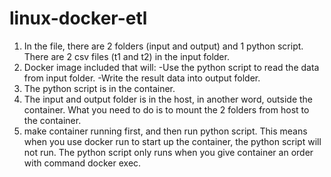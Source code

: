# linux-docker-etl



1. In the file, there are 2 folders (input and output) and 1 python script. There are 2 csv files (t1 and t2) in the input folder.
2. Docker image included that will:
    -Use the python script to read the data from input folder.
    -Write the result data into output folder.
3. The python script is in the container.
4. The input and output folder is in the host, in another word, outside the container. What you need to do is to mount the 2 folders from host to the container.
5. make container running first, and then run python script. This means when you use docker run to start up the container, the python script will not run. The python script only runs when you give container an order with command docker exec.
